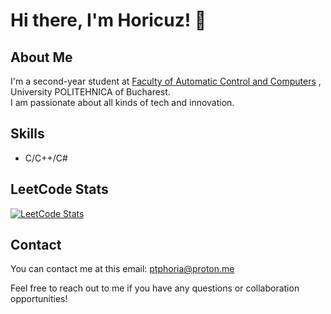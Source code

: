 # Hi there, I'm Horicuz! 👋

## About Me
I'm a second-year student at <a href="http://acs.pub.ro/">Faculty of Automatic Control and Computers</a> , University POLITEHNICA of Bucharest.  
I am passionate about all kinds of tech and innovation.

## Skills
- C/C++/C#
  
## LeetCode Stats
[![LeetCode Stats](https://leetcode.card.workers.dev/Horicuz?theme=auto&font=baloo&extension=null)](https://leetcode.com/Horicuz/)


## Contact

You can contact me at this email: ptphoria@proton.me

Feel free to reach out to me if you have any questions or collaboration opportunities!
